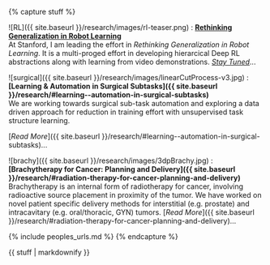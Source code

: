 {% capture stuff %}

![RL]({{ site.baseurl }}/research/images/rl-teaser.png)
: [**Rethinking Generalization in Robot Learning**]()  
  At Stanford, I am leading the effort in *Rethinking Generalization in Robot Learning*. It is a multi-proged effort in developing hierarcical Deep RL abstractions along with learning from video demonstrations. [*Stay Tuned*]()...

<!-- In my Ph.D., I have primarily worked on algorithmic solutions for challenges in: -->

![surgical]({{ site.baseurl }}/research/images/linearCutProcess-v3.jpg)
: **[Learning & Automation in Surgical Subtasks]({{ site.baseurl }}/research/#learning--automation-in-surgical-subtasks)**  
We are working towards surgical sub-task automation and exploring a data driven approach for reduction in training effort with unsupervised task structure learning. 
<!-- Our recent work includes a '[Learning by Observation]({{ site.baseurl }}/files/murali-LBO-2015.pdf)' approach for multilateral cutting, and a [disposable probe]({{ site.baseurl }}/research/#learning--automation-in-surgical-subtasks) for RMIS. -->
[*Read More*]({{ site.baseurl }}/research/#learning--automation-in-surgical-subtasks)...  

![brachy]({{ site.baseurl }}/research/images/3dpBrachy.jpg)
: **[Brachytherapy for Cancer: Planning and Delivery]({{ site.baseurl }}/research/#radiation-therapy-for-cancer-planning-and-delivery)**  
Brachytherapy is an internal form of radiotherapy for cancer, involving radioactive source placement in proximity of the tumor. We have worked on novel patient specific delivery methods for interstitial (e.g. prostate) and intracavitary (e.g. oral/thoracic, GYN) tumors.
[*Read More*]({{ site.baseurl }}/research/#radiation-therapy-for-cancer-planning-and-delivery)...  

{% include peoples_urls.md %}
{% endcapture %}

<div class="projects">
{{ stuff | markdownify }}
</div>

